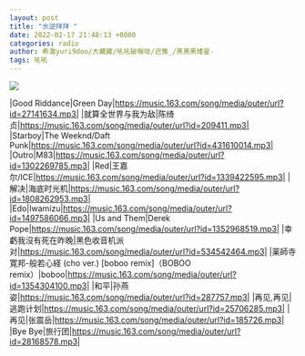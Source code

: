 ```yaml
---
layout: post
title: "水逆拜拜 "
date: 2022-02-17 21:48:13 +0800
categories: radio
author: 希澈yuri9doo/大藏藏/吼吼破喉咙/迟豫_/黑黑黑矮星-
tags: 吼吼
---
```

![]({{site.baseurl}}/images/cover_20220217.jpg)

|Good Riddance|Green Day|https://music.163.com/song/media/outer/url?id=27141634.mp3|
|就算全世界与我为敌|陈绮贞|https://music.163.com/song/media/outer/url?id=209411.mp3|
|Starboy|The Weeknd/Daft Punk|https://music.163.com/song/media/outer/url?id=431610014.mp3|
|Outro|M83|https://music.163.com/song/media/outer/url?id=1302269785.mp3|
|Red|王嘉尔/ICE|https://music.163.com/song/media/outer/url?id=1339422595.mp3|
|解决|海底时光机|https://music.163.com/song/media/outer/url?id=1808262953.mp3|
|Edo|Iwamizu|https://music.163.com/song/media/outer/url?id=1497586066.mp3|
|Us and Them|Derek Pope|https://music.163.com/song/media/outer/url?id=1352968519.mp3|
|幸虧我沒有死在昨晚|黑色收音机派对|https://music.163.com/song/media/outer/url?id=534542464.mp3|
|薬師寺寛邦-般若心経 (cho ver.) [boboo remix]（BOBOO remix）|boboo|https://music.163.com/song/media/outer/url?id=1354304100.mp3|
|和平|孙燕姿|https://music.163.com/song/media/outer/url?id=287757.mp3|
|再见,再见|逃跑计划|https://music.163.com/song/media/outer/url?id=25706285.mp3|
|再见|张震岳|https://music.163.com/song/media/outer/url?id=185726.mp3|
|Bye Bye|旅行团|https://music.163.com/song/media/outer/url?id=28168578.mp3|

